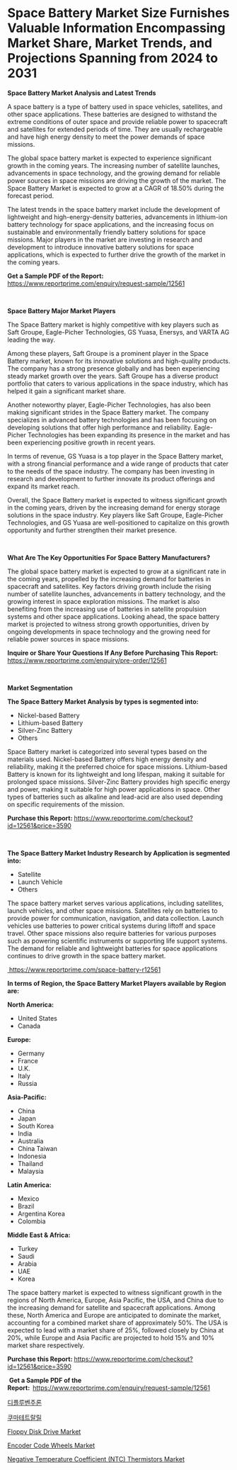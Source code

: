 <p><h1>Space Battery Market Size Furnishes Valuable Information Encompassing Market Share, Market Trends, and Projections Spanning from 2024 to 2031</h1></p><p><strong>Space Battery Market Analysis and Latest Trends</strong></p>
<p><p>A space battery is a type of battery used in space vehicles, satellites, and other space applications. These batteries are designed to withstand the extreme conditions of outer space and provide reliable power to spacecraft and satellites for extended periods of time. They are usually rechargeable and have high energy density to meet the power demands of space missions.</p><p>The global space battery market is expected to experience significant growth in the coming years. The increasing number of satellite launches, advancements in space technology, and the growing demand for reliable power sources in space missions are driving the growth of the market. The Space Battery Market is expected to grow at a CAGR of 18.50% during the forecast period.</p><p>The latest trends in the space battery market include the development of lightweight and high-energy-density batteries, advancements in lithium-ion battery technology for space applications, and the increasing focus on sustainable and environmentally friendly battery solutions for space missions. Major players in the market are investing in research and development to introduce innovative battery solutions for space applications, which is expected to further drive the growth of the market in the coming years.</p></p>
<p><strong>Get a Sample PDF of the Report:&nbsp;</strong> <a href="https://www.reportprime.com/enquiry/request-sample/12561">https://www.reportprime.com/enquiry/request-sample/12561</a></p>
<p>&nbsp;</p>
<p><strong>Space Battery Major Market Players</strong></p>
<p><p>The Space Battery market is highly competitive with key players such as Saft Groupe, Eagle-Picher Technologies, GS Yuasa, Enersys, and VARTA AG leading the way. </p><p>Among these players, Saft Groupe is a prominent player in the Space Battery market, known for its innovative solutions and high-quality products. The company has a strong presence globally and has been experiencing steady market growth over the years. Saft Groupe has a diverse product portfolio that caters to various applications in the space industry, which has helped it gain a significant market share.</p><p>Another noteworthy player, Eagle-Picher Technologies, has also been making significant strides in the Space Battery market. The company specializes in advanced battery technologies and has been focusing on developing solutions that offer high performance and reliability. Eagle-Picher Technologies has been expanding its presence in the market and has been experiencing positive growth in recent years.</p><p>In terms of revenue, GS Yuasa is a top player in the Space Battery market, with a strong financial performance and a wide range of products that cater to the needs of the space industry. The company has been investing in research and development to further innovate its product offerings and expand its market reach.</p><p>Overall, the Space Battery market is expected to witness significant growth in the coming years, driven by the increasing demand for energy storage solutions in the space industry. Key players like Saft Groupe, Eagle-Picher Technologies, and GS Yuasa are well-positioned to capitalize on this growth opportunity and further strengthen their market presence.</p></p>
<p>&nbsp;</p>
<p><strong>What Are The Key Opportunities For Space Battery Manufacturers?</strong></p>
<p><p>The global space battery market is expected to grow at a significant rate in the coming years, propelled by the increasing demand for batteries in spacecraft and satellites. Key factors driving growth include the rising number of satellite launches, advancements in battery technology, and the growing interest in space exploration missions. The market is also benefiting from the increasing use of batteries in satellite propulsion systems and other space applications. Looking ahead, the space battery market is projected to witness strong growth opportunities, driven by ongoing developments in space technology and the growing need for reliable power sources in space missions.</p></p>
<p><strong>Inquire or Share Your Questions If Any Before Purchasing This Report:</strong> <a href="https://www.reportprime.com/enquiry/pre-order/12561">https://www.reportprime.com/enquiry/pre-order/12561</a></p>
<p>&nbsp;</p>
<p><strong>Market Segmentation</strong></p>
<p><strong>The Space Battery Market Analysis by types is segmented into:</strong></p>
<p><ul><li>Nickel-based Battery</li><li>Lithium-based Battery</li><li>Silver-Zinc Battery</li><li>Others</li></ul></p>
<p><p>Space Battery market is categorized into several types based on the materials used. Nickel-based Battery offers high energy density and reliability, making it the preferred choice for space missions. Lithium-based Battery is known for its lightweight and long lifespan, making it suitable for prolonged space missions. Silver-Zinc Battery provides high specific energy and power, making it suitable for high power applications in space. Other types of batteries such as alkaline and lead-acid are also used depending on specific requirements of the mission.</p></p>
<p><strong>Purchase this Report:&nbsp;</strong><a href="https://www.reportprime.com/checkout?id=12561&price=3590">https://www.reportprime.com/checkout?id=12561&price=3590</a></p>
<p>&nbsp;</p>
<p><strong>The Space Battery Market Industry Research by Application is segmented into:</strong></p>
<p><ul><li>Satellite</li><li>Launch Vehicle</li><li>Others</li></ul></p>
<p><p>The space battery market serves various applications, including satellites, launch vehicles, and other space missions. Satellites rely on batteries to provide power for communication, navigation, and data collection. Launch vehicles use batteries to power critical systems during liftoff and space travel. Other space missions also require batteries for various purposes such as powering scientific instruments or supporting life support systems. The demand for reliable and lightweight batteries for space applications continues to drive growth in the space battery market.</p></p>
<p><a href="https://www.reportprime.com/space-battery-r12561">&nbsp;https://www.reportprime.com/space-battery-r12561</a></p>
<p><strong>In terms of Region, the Space Battery Market Players available by Region are:</strong></p>
<p>
    <p> <strong> North America: </strong>
        <ul>
            <li>United States</li>
            <li>Canada</li>
        </ul>
        </p> 
    <p> <strong> Europe: </strong>
        <ul>
            <li>Germany</li>
            <li>France</li>
            <li>U.K.</li>
            <li>Italy</li>
            <li>Russia</li>
        </ul>
        </p> 
    <p> <strong> Asia-Pacific: </strong>
        <ul>
            <li>China</li>
            <li>Japan</li>
            <li>South Korea</li>
            <li>India</li>
            <li>Australia</li>
            <li>China Taiwan</li>
            <li>Indonesia</li>
            <li>Thailand</li>
            <li>Malaysia</li>
        </ul>
        </p> 
    <p> <strong> Latin America: </strong>
        <ul>
            <li>Mexico</li>
            <li>Brazil</li>
            <li>Argentina Korea</li>
            <li>Colombia</li>
        </ul>
        </p> 
    <p> <strong> Middle East & Africa: </strong>
        <ul>
            <li>Turkey</li>
            <li>Saudi</li>
            <li>Arabia</li>
            <li>UAE</li>
            <li>Korea</li>
        </ul>
    </p>
    </p>
<p><p>The space battery market is expected to witness significant growth in the regions of North America, Europe, Asia Pacific, the USA, and China due to the increasing demand for satellite and spacecraft applications. Among these, North America and Europe are anticipated to dominate the market, accounting for a combined market share of approximately 50%. The USA is expected to lead with a market share of 25%, followed closely by China at 20%, while Europe and Asia Pacific are projected to hold 15% and 10% market share respectively.</p></p>
<p><strong>Purchase this Report: </strong><a href="https://www.reportprime.com/checkout?id=12561&price=3590">https://www.reportprime.com/checkout?id=12561&price=3590</a></p>
<p>&nbsp;<strong>Get a Sample PDF of the Report:&nbsp;&nbsp;</strong><a href="https://www.reportprime.com/enquiry/request-sample/12561">https://www.reportprime.com/enquiry/request-sample/12561</a></p>
<p><strong></strong></p>
<p><p><a href="https://github.com/WilburKihn5676/Market-Research-Report-List-1/blob/main/234550971000.md">디플루벤주론</a></p><p><a href="https://github.com/vseigx30c9a1j/Market-Research-Report-List-2/blob/main/316153270999.md">쿠마테트랄릴</a></p><p><a href="https://www.linkedin.com/pulse/floppy-disk-drive-market-outlook-industry-overview-forecast-tiupf">Floppy Disk Drive Market</a></p><p><a href="https://www.linkedin.com/pulse/encoder-code-wheels-market-size-trends-complete-industry-overview-slvqf">Encoder Code Wheels Market</a></p><p><a href="https://github.com/jodemen/Market-Research-Report-List-2/blob/main/negative-temperature-coefficient-ntc-thermistors-market.md">Negative Temperature Coefficient (NTC) Thermistors Market</a></p></p>